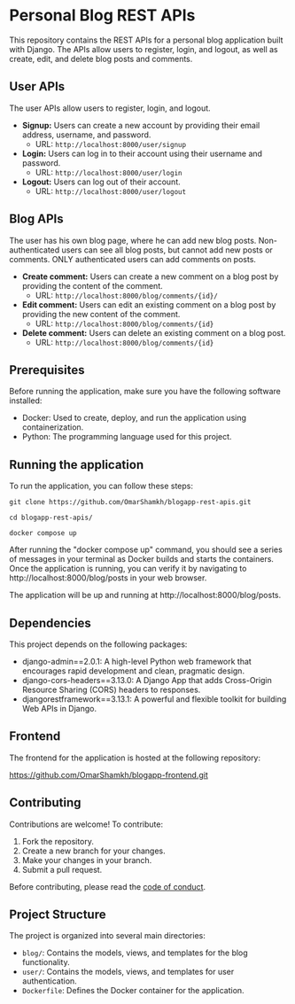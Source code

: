 # Personal Blog REST APIs

This repository contains the REST APIs for a personal blog application built with Django. The APIs allow users to register, login, and logout, as well as create, edit, and delete blog posts and comments.

## User APIs

The user APIs allow users to register, login, and logout.

* **Signup:** Users can create a new account by providing their email address, username, and password.
    * URL: `http://localhost:8000/user/signup`
* **Login:** Users can log in to their account using their username and password.
    * URL: `http://localhost:8000/user/login`
* **Logout:** Users can log out of their account.
    * URL: `http://localhost:8000/user/logout`

## Blog APIs
The user has his own blog page, where he can add new blog posts.
Non-authenticated users can see all blog posts, but cannot add new posts or comments.
ONLY authenticated users can add comments on posts.

* **Create comment:** Users can create a new comment on a blog post by providing the content of the comment.
    * URL: `http://localhost:8000/blog/comments/{id}/`
* **Edit comment:** Users can edit an existing comment on a blog post by providing the new content of the comment.
    * URL: `http://localhost:8000/blog/comments/{id}`
* **Delete comment:** Users can delete an existing comment on a blog post.
    * URL: `http://localhost:8000/blog/comments/{id}`

## Prerequisites

Before running the application, make sure you have the following software installed:

* Docker: Used to create, deploy, and run the application using containerization.
* Python: The programming language used for this project.

## Running the application

To run the application, you can follow these steps:

```
git clone https://github.com/OmarShamkh/blogapp-rest-apis.git
```
```
cd blogapp-rest-apis/
```
```
docker compose up
```

After running the "docker compose up" command, you should see a series of messages in your terminal as Docker builds and starts the containers. Once the application is running, you can verify it by navigating to http://localhost:8000/blog/posts in your web browser.

The application will be up and running at http://localhost:8000/blog/posts.

## Dependencies

This project depends on the following packages:

* django-admin==2.0.1: A high-level Python web framework that encourages rapid development and clean, pragmatic design.
* django-cors-headers==3.13.0: A Django App that adds Cross-Origin Resource Sharing (CORS) headers to responses.
* djangorestframework==3.13.1: A powerful and flexible toolkit for building Web APIs in Django.

## Frontend

The frontend for the application is hosted at the following repository:

https://github.com/OmarShamkh/blogapp-frontend.git

## Contributing

Contributions are welcome! To contribute:

1. Fork the repository.
2. Create a new branch for your changes.
3. Make your changes in your branch.
4. Submit a pull request.

Before contributing, please read the [code of conduct](CODE_OF_CONDUCT.md).

## Project Structure

The project is organized into several main directories:

* `blog/`: Contains the models, views, and templates for the blog functionality.
* `user/`: Contains the models, views, and templates for user authentication.
* `Dockerfile`: Defines the Docker container for the application.


